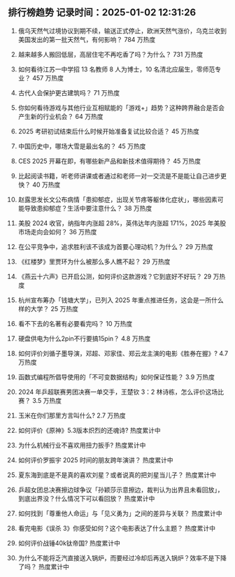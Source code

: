 
## 排行榜趋势 记录时间：2025-01-02 12:31:26
  
  1. 俄乌天然气过境协议到期不续，输送正式停止，欧洲天然气涨价，乌克兰收到美国发出的第一批天然气，有何影响？ 784 万热度
    
  2. 越来越多人搬回低层，高层住宅不再吃香了吗？为什么？ 731 万热度
    
  3. 如何看待江苏一中学招 13 名教师 8 人为博士，10 名清北应届生，零师范专业？ 457 万热度
    
  4. 古代人会保护更古建筑吗？ 71 万热度
    
  5. 你如何看待游戏与其他行业互相赋能的「游戏+」趋势？这种跨界融合是否会产生新的行业机会？ 64 万热度
    
  6. 2025 考研初试结束后什么时候开始准备复试比较合适？ 45 万热度
    
  7. 中国历史中，哪场大雪是最出名的？ 45 万热度
    
  8. CES 2025 开幕在即，有哪些新产品和新技术值得期待？ 45 万热度
    
  9. 比起阅读书籍，听老师讲课或者通过和老师一对一交流是不是能让自己进步更快？ 40 万热度
    
  10. 赵露思发长文公布病情「患抑郁症，出现关节疼等躯体化症状」，哪些因素可能导致患抑郁症？生活中要注意什么？ 38 万热度
    
  11. 美股 2024 收官，纳指年内涨超 28%，英伟达年内涨超 171%，2025 年美股市场走向会如何？ 36 万热度
    
  12. 在公平竞争中，追求胜利该不该成为首要心理动机？为什么？ 29 万热度
    
  13. 《红楼梦》里贾环为什么被那么多人瞧不起？ 29 万热度
    
  14. 《燕云十六声》已开启公测，如何评价这款游戏？它到底好不好玩？ 29 万热度
    
  15. 杭州宣布筹办「钱塘大学」，已列入 2025 年重点推进任务，这会是一所什么样的大学？ 25 万热度
    
  16. 看不下去的名著有必要看完吗？ 10 万热度
    
  17. 硬盘供电为什么2pin不行要搞15pin？ 4.8 万热度
    
  18. 如何评价刘循子墨导演，邓超、邓家佳、郑云龙主演的电影《胜券在握》? 4.7 万热度
    
  19. 函数式编程所倡导使用的「不可变数据结构」如何保证性能？ 3.9 万热度
    
  20. 2024 年乒超联赛男团决赛一单交手，王楚钦 3：2 林诗栋，怎么评价这场比赛？ 3.5 万热度
    
  21. 玉米在你们那里方言叫什么? 2.7 万热度
    
  22. 如何评价《原神》5.3版本炽烈的还魂诗? 热度累计中
    
  23. 为什么机械行业不喜欢用扭力扳手? 热度累计中
    
  24. 如何评价罗振宇 2025 时间的朋友跨年演讲？ 热度累计中
    
  25. 夏东海到底是不是真的喜欢刘星？或者说真的把刘星当儿子？ 热度累计中
    
  26. 乒超女团总决赛擦边球争议「孙颖莎示意擦边，裁判认为出界且未看回放」，到底出界没？什么情况下可以看回放？ 热度累计中
    
  27. 如何找到「尊重他人命运」与「见义勇为」之间的差异与关联？ 热度累计中
    
  28. 看完电影《误杀 3》你感受如何？这个电影表达了什么主题？ 热度累计中
    
  29. 如何评价战锤40k钛帝国? 热度累计中
    
  30. 为什么不能将乏汽直接送入锅炉，而要经过冷却后再送入锅炉？效率不是下降了吗？ 热度累计中
    